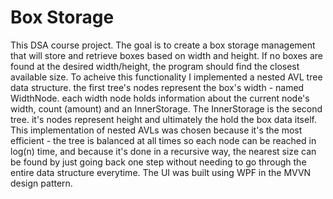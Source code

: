 # Box Storage

This DSA course project. The goal is to create a box storage management that will store and retrieve boxes based on width and height.
If no boxes are found at the desired width/height, the program should find the closest available size.
To acheive this functionality I implemented a nested AVL tree data structure.
the first tree's nodes represent the box's width - named WidthNode. each width node holds information about the current node's width, count (amount) and an InnerStorage.
The InnerStorage is the second tree. it's nodes represent height and ultimately the hold the box data itself.
This implementation of nested AVLs was chosen because it's the most efficient - the tree is balanced at all times so each node can be reached in log(n) time, and because it's done in a recursive way, the nearest size can be found by just going back one step without needing to go through the entire data structure everytime.
The UI was built using WPF in the MVVN design pattern.
